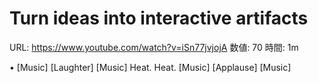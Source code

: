 # Turn ideas into interactive artifacts

URL: https://www.youtube.com/watch?v=iSn77jvjojA
数値: 70
時間: 1m

• [Music] [Laughter] [Music] Heat. Heat. [Music] [Applause] [Music]